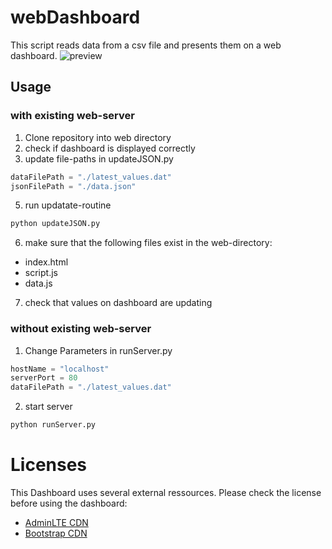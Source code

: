 # webDashboard
This script reads data from a csv file and presents them on a web dashboard.
![preview](https://user-images.githubusercontent.com/22216795/190348667-75b74867-0105-4102-b34c-18d7e2af7205.png)
## Usage
### with existing web-server
1. Clone repository into web directory
2. check if dashboard is displayed correctly
3. update file-paths in updateJSON.py
```python
dataFilePath = "./latest_values.dat"
jsonFilePath = "./data.json"
```
5. run updatate-routine
```bash
python updateJSON.py
```
6. make sure that the following files exist in the web-directory:
- index.html
- script.js
- data.js
7. check that values on dashboard are updating
### without existing web-server
1. Change Parameters in runServer.py
```python
hostName = "localhost"
serverPort = 80
dataFilePath = "./latest_values.dat"
```
2. start server
```bash
python runServer.py
```
# Licenses
This Dashboard uses several external ressources. Please check the license before using the dashboard:
- [AdminLTE CDN](https://adminlte.io/docs/3.2/license.html)
- [Bootstrap CDN](https://icons.getbootstrap.com/)
